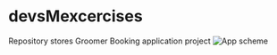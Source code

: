 # devsMexcercises
Repository stores Groomer Booking application project
![App scheme](https://ibb.co/KFPgh44)
